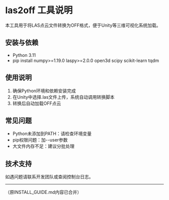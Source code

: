 # las2off 工具说明

本工具用于将LAS点云文件转换为OFF格式，便于Unity等三维可视化系统加载。

## 安装与依赖

- Python 3.11
- pip install numpy>=1.19.0 laspy>=2.0.0 open3d scipy scikit-learn tqdm

## 使用说明

1. 确保Python环境和依赖安装完成
2. 在Unity中选择.las文件上传，系统自动调用转换脚本
3. 转换后自动加载OFF点云

## 常见问题

- Python未添加到PATH：请检查环境变量
- pip权限问题：加--user参数
- 大文件内存不足：建议分批处理

## 技术支持

如遇问题请联系开发团队或查阅控制台日志。

---

（原INSTALL_GUIDE.md内容已合并） 